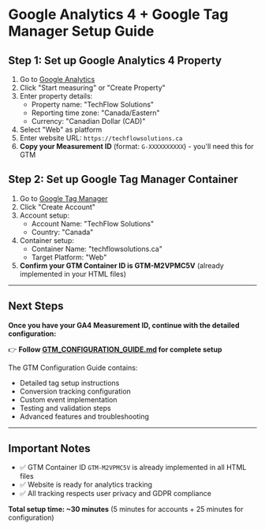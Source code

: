 # Google Analytics 4 + Google Tag Manager Setup Guide

## Step 1: Set up Google Analytics 4 Property

1. Go to [Google Analytics](https://analytics.google.com)
2. Click "Start measuring" or "Create Property"
3. Enter property details:
   - Property name: "TechFlow Solutions"
   - Reporting time zone: "Canada/Eastern"
   - Currency: "Canadian Dollar (CAD)"
4. Select "Web" as platform
5. Enter website URL: `https://techflowsolutions.ca`
6. **Copy your Measurement ID** (format: `G-XXXXXXXXXX`) - you'll need this for GTM

## Step 2: Set up Google Tag Manager Container

1. Go to [Google Tag Manager](https://tagmanager.google.com)
2. Click "Create Account"
3. Account setup:
   - Account Name: "TechFlow Solutions"
   - Country: "Canada"
4. Container setup:
   - Container Name: "techflowsolutions.ca"
   - Target Platform: "Web"
5. **Confirm your GTM Container ID is GTM-M2VPMC5V** (already implemented in your HTML files)

---

## Next Steps

**Once you have your GA4 Measurement ID, continue with the detailed configuration:**

👉 **Follow [GTM_CONFIGURATION_GUIDE.md](GTM_CONFIGURATION_GUIDE.md) for complete setup**

The GTM Configuration Guide contains:
- Detailed tag setup instructions
- Conversion tracking configuration
- Custom event implementation
- Testing and validation steps
- Advanced features and troubleshooting

---

## Important Notes

- ✅ GTM Container ID `GTM-M2VPMC5V` is already implemented in all HTML files
- ✅ Website is ready for analytics tracking
- ✅ All tracking respects user privacy and GDPR compliance

**Total setup time: ~30 minutes** (5 minutes for accounts + 25 minutes for configuration)